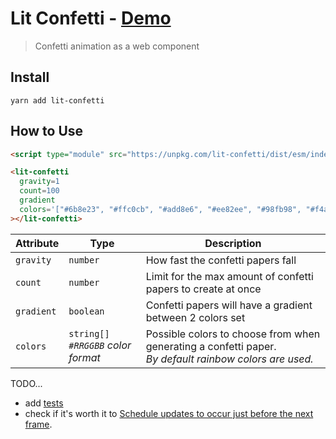# Lit Confetti - [Demo](https://mothepro.github.io/lit-confetti/)

> Confetti animation as a web component

## Install

`yarn add lit-confetti`

## How to Use

```html
<script type="module" src="https://unpkg.com/lit-confetti/dist/esm/index.js"></script>

<lit-confetti
  gravity=1
  count=100
  gradient
  colors='["#6b8e23", "#ffc0cb", "#add8e6", "#ee82ee", "#98fb98", "#f4a460", "#d2691e", "#ffd700", "#6a5acd", "#dc143c", "#1e90ff", "#4682b4"]'
></lit-confetti>
```

| Attribute | Type | Description |
| --------- | ---- | ----------- |
| `gravity` | `number` | How fast the confetti papers fall |
| `count` | `number` | Limit for the max amount of confetti papers to create at once |
| `gradient` | `boolean` | Confetti papers will have a gradient between 2 colors set |
| `colors` | `string[]`<br/> *`#RRGGBB` color format* |  Possible colors to choose from when generating a confetti paper.<br/> *By default rainbow colors are used.* |


TODO...

+ add [tests](https://dev.to/open-wc/testing-workflow-for-web-components-g73)
+ check if it's worth it to [Schedule updates to occur just before the next frame](https://lit-element.polymer-project.org/api/classes/_lib_updating_element_.updatingelement.html#performupdate).
